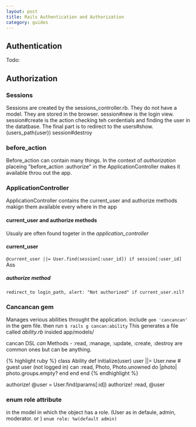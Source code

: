 ```yaml
---
layout: post
title: Rails Authentication and Authorization
category: guides
---
```


## Authentication
Todo:

## Authorization

### Sessions
Sessions are created by the sessions_controller.rb. They do not have a model. They are stored in the browser.
session#new is the login view.
session#create is the action checking teh cerdentials and finding the user in the datatbase. The final part is to redirect to the users#show.
(users_path(user))
session#destroy

### before_action
Before_action can contain many things.  In the context of *authorization* placeing "before_action :authorize" in the ApplicationController makes it available throu out the app.

### ApplicationController
ApplicationController contains the current_user and authorize methods makign them available every where in the app

#### current_user and authorize methods
Usualy are often found togeter in the *application_controller*

#### current_user
`@current_user ||= User.find(session[:user_id]) if session[:user_id]`
Ass

##### authorize method
`redirect_to login_path, alert: "Not authorized" if current_user.nil?`

### Cancancan gem
Manages verious abilities throught the application.
include `gem 'cancancan'` in the gem file.
then run `$ rails g cancan:ability`
This generates a file called *ability.rb* insided app/models/

cancan DSL
*can* Methods -  :read, :manage, :update, :create, :destroy are common ones but can be anything.

{% highlight ruby %}
class Ability
  def initialize(user)
    user ||= User.new # guest user (not logged in)
    can :read, Photo, Photo.unowned do |photo|
      photo.groups.empty?
    end
  end
end
{% endhighlight %}

authorize!
@user = User.find(params[:id])
authorize! :read, @user

### enum role attribute
in the model in which the object has a role. (User as in defaule, admin, moderator. or )
`enum role: %w(default admin)`
